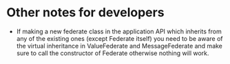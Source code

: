 # Other notes for developers

- If making a new federate class in the application API which inherits from any of the existing ones (except Federate itself) you need to be aware of the virtual inheritance in ValueFederate and MessageFederate and make sure to call the constructor of Federate otherwise nothing will work.